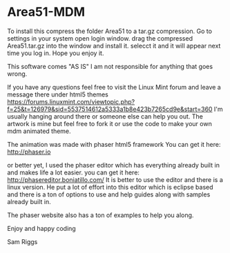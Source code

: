 # Area51-MDM
To install this compress the folder Area51 to a tar.gz compression.
Go to settings in your system open login window.
drag the compressed Area51.tar.gz into the window and install it.
selecct it and it will appear next time you log in.
Hope you enjoy it.

This software comes "AS IS"
I am not responsible for anything that goes wrong.

If you have any questions feel free to visit the Linux Mint forum and leave a message there under html5 themes
https://forums.linuxmint.com/viewtopic.php?f=25&t=126979&sid=5537514612a5333a1b8e423b7265cd9e&start=360
I'm usually hanging around there or someone else can help you out.
The artwork is mine but feel free to fork it or use the code to make your own mdm animated theme.

The animation was made with phaser html5 framework
You can get it here: http://phaser.io

or better yet, I used the phaser editor which has everything already built in and makes life a lot easier.
you can get it here: http://phasereditor.boniatillo.com/
It is better to use the editor and there is a linux version.
He put a lot of effort into this editor which is eclipse based and there is a ton of options to use and help guides along with samples already built in.

The phaser website also has a ton of examples to help you along.

Enjoy and happy coding

Sam Riggs
